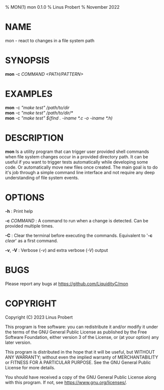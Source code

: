% MON(1) mon 0.1.0
% Linus Probert
% November 2022

# NAME

mon - react to changes in a file system path

# SYNOPSIS

**mon** -c *COMMAND* *<PATH/PATTERN>*

# EXAMPLES

**mon** -c *"make test"* */path/to/dir*  
**mon** -c *"make test"* */path/to/dir/\**  
**mon** -c *"make test"* *$(find . -iname \*.c -o -iname \*.h)*

# DESCRIPTION

**mon** Is a utility program that can trigger user provided shell commands when
file system changes occur in a provided directory path. It can be useful if you
want to trigger tests automatically while developing some code. Or
automatically move new files once created. The main goal is to do it's job
through a simple command line interface and not require any deep understanding
of file system events.

# OPTIONS

**-h**
: Print help

**-c** _COMMAND_
: A command to run when a change is detected. Can be provided multiple times.

**-C**
: Clear the terminal before executing the commands. Equivalent to '**-c** *clear*' as a first command.

**-v**, **-V**
: Verbose (*-v*) and extra verbose (*-V*) output

# BUGS

Please report any bugs at <https://github.com/LiquidityC/mon>

# COPYRIGHT
Copyright (C) 2023  Linus Probert

This program is free software: you can redistribute it and/or modify
it under the terms of the GNU General Public License as published by
the Free Software Foundation, either version 3 of the License, or
(at your option) any later version.

This program is distributed in the hope that it will be useful,
but WITHOUT ANY WARRANTY; without even the implied warranty of
MERCHANTABILITY or FITNESS FOR A PARTICULAR PURPOSE.  See the
GNU General Public License for more details.

You should have received a copy of the GNU General Public License
along with this program.  If not, see <https://www.gnu.org/licenses/>.
